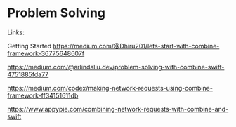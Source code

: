 # Problem Solving



Links:

Getting Started 
https://medium.com/@Dhiru201/lets-start-with-combine-framework-36775648607f

https://medium.com/@arlindaliu.dev/problem-solving-with-combine-swift-4751885fda77

https://medium.com/codex/making-network-requests-using-combine-framework-ff34151611db

https://www.appypie.com/combining-network-requests-with-combine-and-swift